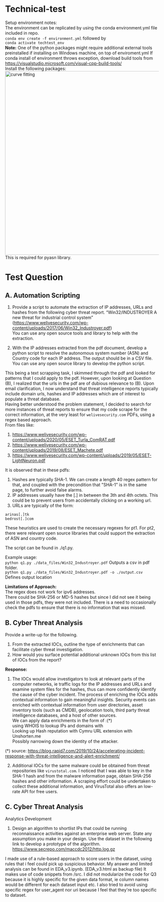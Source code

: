 # Technical-test

Setup environment notes:  
The environment can be replicated by using the conda environment.yml file included in repo.    
```conda env create -f environment.yml``` followed by  
```conda activate techtest_env```  
__Note:__ One of the python packages might require additional external tools preinstalled if installing on Windows machine, on top of enviroment.yml
If conda install of environment throws exception, download build tools from https://visualstudio.microsoft.com/visual-cpp-build-tools/  
Install the following packages:  
<img src="./assets/installcplusplusbuildtools.PNG" alt="curve fitting" width="600"/>  
This is required for pyasn library.

# Test Question
## A. Automation Scripting  
1. Provide a script to automate the extraction of IP addresses, URLs and hashes from the following cyber threat report.
“Win32/INDUSTROYER A new threat for industrial control system”
(https://www.welivesecurity.com/wp-content/uploads/2017/06/Win32_Industroyer.pdf)  
You can use any open source tools and library to help with the extraction.  

2. With the IP addresses extracted from the pdf document, develop a python script to resolve the autonomous system number (ASN) and Country code for each IP address. The output should be in a CSV file. You can use any open source library to develop the python script.   

This being a text scrapping task, I skimmed through the pdf and looked for patterns that I could apply to the pdf. However, upon looking at Question (B), I realized that the urls in the pdf are of dubious relevance to (B). Upon email clarification, I now understand that threat intelligence reports typically include domain urls, hashes and IP addresses which are of interest to populate a threat database.   
Having better understood the problem statement, I decided to search for more instances of threat reports to ensure that my code scrape for the correct information, at the very least for `welivesecurity.com` PDFs, using a regex based approach.   
From files like:  
1. https://www.welivesecurity.com/wp-content/uploads/2020/05/ESET_Turla_ComRAT.pdf
2. https://www.welivesecurity.com/wp-content/uploads/2019/08/ESET_Machete.pdf 
3. https://www.welivesecurity.com/wp-content/uploads/2019/05/ESET-LightNeuron.pdf   

It is observed that in these pdfs:  
1. Hashes are typically SHA-1. We can create a length 40 regex pattern for that, and coupled with the precondition that "SHA-1" is in the same page, to further avoid false alarms. 
2. IP addresses usually have the [.] in between the 3th and 4th octets. This could be to prevent users from accidentally clicking on a working url.
3. URLs are typically of the form:
```
arinas[.]tk
bedrost[.]com
```
These heuristics are used to create the necessary regexes for pt1. For pt2, there were relevant open source libraries that could support the extraction of ASN and country code.  

The script can be found in ./q1.py.

Example usage:  
```python q1.py ./data_files/Win32_Industroyer.pdf``` Outputs a csv in pdf folder.  
```python q1.py ./data_files/Win32_Industroyer.pdf -o ./output.csv``` Defines output location

__Limitations of Approach:__  
The regex does not work for ipv6 addresses.  
There could be SHA-256 or MD-5 hashes but since I did not see it being used in those pdfs, they were not included.
There is a need to occasionally check the pdfs to ensure that there is no information that was missed.


## B. Cyber Threat Analysis  
Provide a write-up for the following.
1. From the extracted IOCs, outline the type of enrichments that can facilitate cyber threat investigation.
2. How would you surface potential additional unknown IOCs from this list of IOCs from the report?  

__Response:__  
1. The IOCs would allow investigators to look at relevant parts of the computer networks, ie traffic logs for the IP addresses and URLs and examine system files for the hashes, thus can more confidently identify the cause of the cyber incident. The process of enriching the IOCs adds contextual information to gain meaningful insights. Security events can enriched with contextual information from user directories, asset inventory tools (such as CMDB), geolocation tools, third party threat intelligence databases, and a host of other sources.  
We can apply data enrichments in the form of :(*)  
using WHOIS to lookup IPs and domains with  
Looking up Hash reputation with Cymru
URL extension with Unshorten.me  
Possibly narrowing down the identity of the attacker.

(*) source: https://blog.rapid7.com/2019/10/24/accelerating-incident-response-with-threat-intelligence-and-alert-enrichment/


2. Additional IOCs for the same malware could be obtained from threat repositories like ```virustotal.com```. I noticed that I was able to key in the SHA-1 hash and from the malware information page, obtain SHA-256 hashes and other information. A scraping effort could be undertaken to collect these additional information, and VirusTotal also offers an low-rate API for free users.  

## C. Cyber Threat Analysis
Analytics Development
1. Design an algorithm to shortlist IPs that could be running reconnaissance activities against an enterprise web server. State any assumption you make in your design. Use the dataset in the following link to develop a prototype of the algorithm.  
https://www.secrepo.com/maccdc2012/http.log.gz

I made use of a rule-based approach to score users in the dataset, using rules that i feel could pick up suspicious behavior. My answer and limited analysis can be found in EDA_v3.ipynb. (EDA_v3.html as backup file) It makes use of code snippets from /src.
I did not modularize the code for Q3 because it is highly specific for the given data format, ie column names would be different for each dataset input etc. I also tried to avoid using specific regex for user_agent nor uri because I feel that they're too specific to dataset.